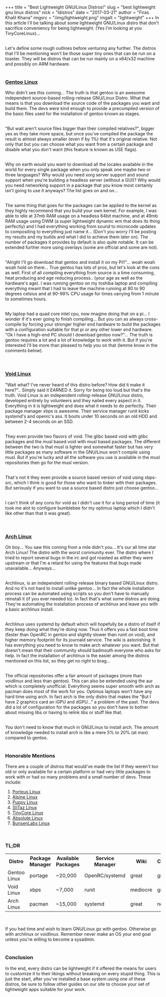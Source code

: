 +++
title = "Best Lightweight GNU/Linux Distros!"
slug = "best lightweight gnu linux distros"
nick = "ldistros"
date = "2017-03-21"
author = "Firas Khalil Khana"
imgsrc = "/img/lightweight.png"
imgalt = "lightweight"
+++
In this article I'll be talking about some lightweight GNU/Linux distro that don't sacrifice conveniency for being lightweight. (Yes I'm looking at you TinyCoreLinux)...
<br/>
<br/>

Let's define some rough outlines before venturing any further. The distros that I'll be mentioning won't be those super tiny ones that can be run on a toaster. They will be distros that can be run mainly on a x64/x32 machine and possibly on ARM hardware.
<br/>
<br/>


<h3><a href="https://gentoo.org/" target="_blank">Gentoo Linux</a></h3>
Who didn't see this coming... The truth is that gentoo is an awesome independent source-based rolling-release GNU/Linux Distro. What that means is that you download the source code of the packages you want and build them. The devs were kind enough to provide a precompiled version of the basic files used for the installation of gentoo known as stages.
<br/>
<br/>

"But wait aren't source files bigger than their compiled relatives?", bigger yes as they take more space, but once you've compiled the package the result is almost always smaller (even if by 1%) that it's original relative. Not only that but you can choose what you want from a certain package and disable what you don't want (this feature is known as USE flags).
<br/>
<br/>

Why on earth would you want to download all the locales available in the world for every single package when you only speak one maybe two or three languages? Why would you need xorg server support and sound support when you're building a headless server (without a GUI)? Why would you need networking support in a package that you know most certainly isn't going to use it anyways? The list goes on and on...
<br/>
<br/>

The same thing that goes for the packages can be applied to the kernel as they highly recommend that you build your own kernel. For example, I was able to idle at 37mb RAM usage on a headless 64bit machine, and at 49mb RAM usage using DWM (a super lightweight dynamic wm that does its thing perfectly) and I had everything working from sound to microcode updates to compositing to everything just name it... (Don't you worry I'll be posting my results and my builds and what I did to achieve them later on).
The number of packages it provides by default is also quite notable. It can be extended further more using overlays (some are official and some are not).
<br/>
<br/>


"Alright I'll go download that gentoo and install it on my Pi!!"... woah woah woah hold on there... True gentoo has lots of pros, but let's look at the cons as well. First of all compiling everything from source is a time consuming, heat producing and age reducing process.. (your age as well as the hardware's age). I was running gentoo on my toshiba laptop and compiling everything meant that I had to leave the machine running at 80 to 90 degrees celsius and at 90-99% CPU usage for times variying from 1 minute to sometimes hours.
<br/>
<br/>

My laptop had a quad core intel cpu, now imagine doing that on a pi... I wonder if it's ever going to finish compiling... But you can as always cross-compile by forcing your stronger higher end hardware to build the packages with a configuration suitable for that pi or any other lower end hardware. "Ok I have a high-end PC should I download gentoo now?"... The truth is gentoo requires a lot and a lot of knowledge to work with it. But if you're interested I'll be more than pleased to help you on that (lemme know in the comments below).
<br/>
<br/>
<br/>

<h3><a href="https://www.voidlinux.eu/" target="_blank">Void Linux</a></h3>
"Wait what? I've never heard of this distro before? How did it make it here?".. Simply said it EARNED it. Sorry for being too loud but that's the truth. Void Linux is an independent rolling-release GNU/Linux distro, developed entirely by volunteers and they nailed every aspect in it. Everything in it is lightweight and does what it needs to do perfectly. Their package manager xbps is awesome. Their service manager runit kicks systemd's and openrc's ass. It boots under 10 seconds on an old HDD and between 2-4 seconds on an SSD.
<br/>
<br/>

They even provide two flavors of void. The glibc based void with glibc packages and the musl based void with musl based packages. The different between the two is that musl is lighter and somewhat faster but has very little packages as many software in the GNU/Linux won't compile using musl. But if you're lucky and all the software you use is available in the musl repositories then go for the musl version.
<br/>
<br/>

That's not it they even provide a source based version of void using xbps-src, which I think is good for those who want to tinker with their packages. But seriously if you want to use a source based distro just choose gentoo...
<br/>
<br/>

I can't think of any cons for void as I didn't use it for a long period of time (it took me alot to configure bumblebee for my optimus laptop which I didn't like other than that it was great).
<br/>
<br/>
<br/>

<h3><a href="https://www.archlinux.org/" target="_blank">Arch Linux</a></h3>
Oh boy... You saw this coming from a mile didn't you... It's our all time star Arch Linux! The distro with the worst community ever. The distro where I tried to report several bugs in the irc and got roasted as either they were upstream or that I'm a retard for using the features that bugs made unavailable... Anyways...
<br/>
<br/>

Archlinux, is an independent rolling-release binary based GNU/Linux distro. And no it's not hard to install unlike gentoo... In fact the whole installation process can be automated using scripts so you don't have to manually reinstall it (if you ever needed to). In fact that's what some distros are doing. They're automating the installation process of archlinux and leave you with a basic archlinux install.
<br/>
<br/>

Archlinux uses systemd by default which will hopefully be a distro of itself if they keep doing what they're doing now. Thus it offers you a fast boot time (faster than OpenRC in gentoo and slightly slower than runit on void), and higher memory footprint for its journald service. The wiki is astonishing. It has everything you need to know to make arch whatever you want. But that doesn't mean that their community should badmouth everyone who asks for help. In fact the installation of archlinux is the easier among the distros mentioned on this list, so they get no right to brag...
<br/>
<br/>

The official repositories offer a fair amount of packages (more than voidlinux and less than gentoo). This can also be extended using the aur which is completely unofficial. Everything seems super smooth with arch as pacman does most of the work for you. Optimus laptops won't have any hard time using arch. In fact arch is the only distro that makes the "But I have 2 graphics card an iGPU and dGPU..." a problem of the past. The devs did a lot of configuration for the packages so you don't have to bother about missing libs or having to relink libs or stuff like that.
<br/>
<br/>

You don't need to know that much in GNU/Linux to install arch. The amount of knowledge needed to install arch is like a mere 5% to 20% (at max) compared to gentoo.
<br/>
<br/>

<h3><span class="line-center">Honorable Mentions</span></h3>
There are a couple of distros that would've made the list if they weren't too old or only available for a certain platform or had very little packages to work with or had so many problems and a small number of devs. These include:
<ol>
<li><a href="http://www.porteus.org/" target="_blank">Porteus Linux</a></li>
<li><a href="https://alpinelinux.org/" target="_blank">Alpine Linux</a></li>
<li><a href="http://puppylinux.org/main/Overview%20and%20Getting%20Started.htm" target="_blank">Puppy Linux</a></li>
<li><a href="http://www.slitaz.org/en/" target="_blank">SliTaz Linux</a></li>
<li><a href="http://tinycorelinux.net/" target="_blank">TinyCore Linux</a></li>
<li><a href="http://www.absolutelinux.org/" target="_blank">Absolute Linux</a></li>
<li><a href="https://www.bunsenlabs.org/" target="_blank">BunsenLabs Linux</a></li>
</ol>
<br/>

<h3><span class="line-center">TL;DR</span></h3>

<table style="width:100%">
  <tr>
    <th>Distro</th>
    <th>Package Manager</th>
    <th>Available Packages</th>
    <th>Service Manager</th>
    <th>Wiki</th>
    <th>Community</th>
    <th>Knowledge</th>
  </tr>
  <tr>
    <td>Gentoo Linux</td>
    <td>portage</td>
    <td>~20,000</td>
    <td>OpenRC/systemd</td>
    <td>great</td>
    <td>great</td>
    <td>a lot</td>
  </tr>
  <tr>
  <td>Void Linux</td>
  <td>xbps</td>
  <td>~7,000</td>
  <td>runit</td>
  <td>mediocre</td>
  <td>great</td>
  <td>medium</td>
  </tr>
  <tr>
  <td>Arch Linux</td>
  <td>pacman</td>
  <td>~15,000</td>
  <td>systemd</td>
  <td>great</td>
  <td>not so great</td>
  <td>medium</td>
  </tr>
</table>
<br/>

If you had time and wish to learn GNU/Linux go with gentoo. Otherwise go with archlinux or voidlinux. Remember never make an OS your end goal unless you're willing to become a sysadmin.
<br/>
<br/>

<h3><span class="line-center">Conclusion</span></h3>
In the end, every distro can be lightweight if it offered the means for users to customize it to their likings without breaking on every stupid thing. This is just the start, after you've installed a base system using one of these distros, be sure to follow other guides on our site to choose your set of lightweight apps suitable for your work.
<br/>
<br/>
